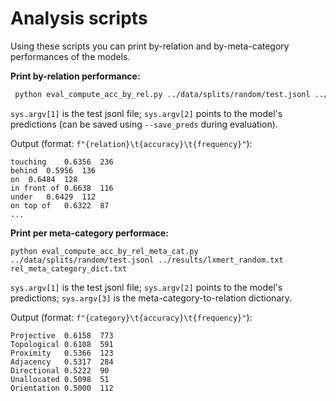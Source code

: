 # Analysis scripts
Using these scripts you can print by-relation and by-meta-category performances of the models.

**Print by-relation performance:**
```bash
 python eval_compute_acc_by_rel.py ../data/splits/random/test.jsonl ../results/lxmert_random.txt
```
`sys.argv[1]` is the test jsonl file; `sys.argv[2]` points to the model's predictions (can be saved using `--save_preds` during evaluation).

Output (format: `f"{relation}\t{accuracy}\t{frequency}"`):
```
touching	0.6356	236
behind	0.5956	136
on	0.6484	128
in front of	0.6638	116
under	0.6429	112
on top of	0.6322	87
...
```

**Print per meta-category performace:**
```
python eval_compute_acc_by_rel_meta_cat.py ../data/splits/random/test.jsonl ../results/lxmert_random.txt rel_meta_category_dict.txt
```
`sys.argv[1]` is the test jsonl file; `sys.argv[2]` points to the model's predictions; `sys.argv[3]` is the meta-category-to-relation dictionary.

Output (format: `f"{category}\t{accuracy}\t{frequency}"`):
```
Projective	0.6158	773
Topological	0.6108	591
Proximity	0.5366	123
Adjacency	0.5317	284
Directional	0.5222	90
Unallocated	0.5098	51
Orientation	0.5000	112
```
